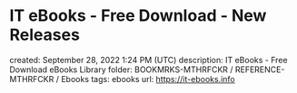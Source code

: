 # IT eBooks - Free Download - New Releases

created: September 28, 2022 1:24 PM (UTC)
description: IT eBooks - Free Download eBooks Library
folder: BOOKMRKS-MTHRFCKR / REFERENCE-MTHRFCKR / Ebooks
tags: ebooks
url: https://it-ebooks.info